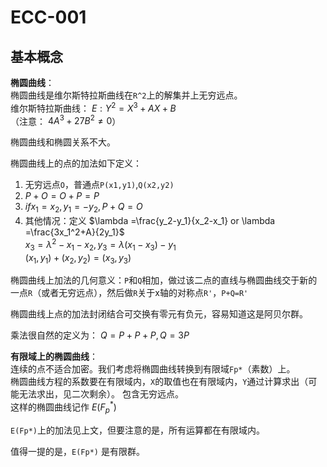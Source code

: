 # ECC-001   
## 基本概念  
**椭圆曲线**：   
椭圆曲线是维尔斯特拉斯曲线在`R^2`上的解集并上无穷远点。   
维尔斯特拉斯曲线： $E: Y^2=X^3+AX+B$   
（注意： $4A^3+27B^2\neq 0$）  

椭圆曲线和椭圆关系不大。   

椭圆曲线上的点的加法如下定义：  
1. 无穷远点`O`，普通点`P(x1,y1)`,`Q(x2,y2)`
2.  $P+O=O+P=P$
3.  $if x_1=x_2,y_1=-y_2 , P+Q=O$
4.  其他情况：定义 $\lambda =\frac{y_2-y_1}{x_2-x_1} or \lambda =\frac{3x_1^2+A}{2y_1}$   
    $x_3=\lambda ^2-x_1-x_2,y_3=\lambda (x_1-x_3)-y_1$   
    $(x_1,y_1)+(x_2,y_2)=(x_3,y_3)$

椭圆曲线上加法的几何意义：`P`和`Q`相加，做过该二点的直线与椭圆曲线交于新的一点`R`（或者无穷远点），然后做`R`关于x轴的对称点`R'`，`P+Q=R'`   

椭圆曲线上点的加法封闭结合可交换有零元有负元，容易知道这是阿贝尔群。   

乘法很自然的定义为： $Q=P+P+P,Q=3P$   

**有限域上的椭圆曲线**：  
连续的点不适合加密。我们考虑将椭圆曲线转换到有限域`Fp*`（素数）上。  
椭圆曲线方程的系数要在有限域内，`X`的取值也在有限域内，`Y`通过计算求出（可能无法求出，见二次剩余）。
包含无穷远点。  
这样的椭圆曲线记作 $E(F_p^*)$   

`E(Fp*)`上的加法见上文，但要注意的是，所有运算都在有限域内。  

值得一提的是，`E(Fp*)` 是有限群。
